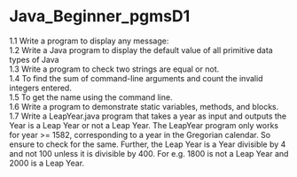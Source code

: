 # Java_Beginner_pgmsD1

1.1 Write a program to display any message:<br>
1.2 Write a Java program to display the default value of all primitive data types of Java<br>
1.3 Write a program to check two strings are equal or not. <br>
1.4 To find the sum of command-line arguments and count the invalid integers entered.<br>
1.5 To get the name using the command line.<br>
1.6 Write a program to demonstrate static variables, methods, and blocks.<br>
1.7 Write a LeapYear.java program that takes a year as input and outputs the Year is a Leap Year or not a Leap Year.
The LeapYear program only works for year >= 1582, corresponding to a year in the Gregorian calendar. So ensure to check for the same. Further, the Leap Year is a Year divisible by 4 and not 100 unless it is divisible by 400. For e.g. 1800 is not a Leap Year and 2000 is a Leap Year.<br>
